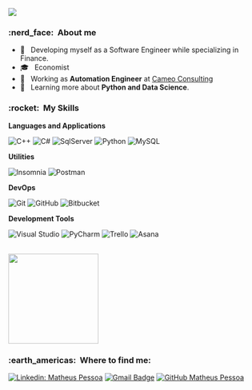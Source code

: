 ![](https://komarev.com/ghpvc/?username=metheuspsc&color=006bed)

<h3> :nerd_face: &nbsp;About me </h3>

- 🤔 &nbsp; Developing myself as a Software Engineer while specializing in Finance.
- 🎓 &nbsp; Economist
- 💼 &nbsp; Working as **Automation Engineer** at <a href="LINK DA EMPRESA">Cameo Consulting</a>
- 🌱 &nbsp; Learning more about **Python and Data Science**.

<h3> :rocket: &nbsp;My Skills </h3>

**Languages and Applications**

  ![C++](https://img.shields.io/badge/-C++-333333?style=flat&logo=C%2B%2B&logoColor=00599C)
  ![C#](https://img.shields.io/badge/-CSharp-333333?style=flat&logo=Csharp&logoColor=00599C)
  ![SqlServer](https://img.shields.io/badge/-SqlServer-333333?style=flat&logo=microsoftsqlserver&logoColor=00599C)
  ![Python](https://img.shields.io/badge/-Python-333333?style=flat&logo=Python&logoColor=00599C)
  ![MySQL](https://img.shields.io/badge/-MySQL-333333?style=flat&logo=mysql)

**Utilities**

  ![Insomnia](https://img.shields.io/badge/-Insomnia-333333?style=flat&logo=insomnia)
  ![Postman](https://img.shields.io/badge/-Postman-333333?style=flat&logo=postman)

**DevOps**

  ![Git](https://img.shields.io/badge/-Git-333333?style=flat&logo=git)
  ![GitHub](https://img.shields.io/badge/-GitHub-333333?style=flat&logo=github)
  ![Bitbucket](https://img.shields.io/badge/-Bitbucket-333333?style=flat&logo=bitbucket)

**Development Tools**

  ![Visual Studio](https://img.shields.io/badge/-Visual%20Studio-333333?style=flat&logo=visual-studio&logoColor=007ACC)
  ![PyCharm](https://img.shields.io/badge/-PyCharm-333333?style=flat&logo=pycharm&logoColor=007ACC)
  ![Trello](https://img.shields.io/badge/-Trello-333333?style=flat&logo=trello&logoColor=007ACC)
  ![Asana](https://img.shields.io/badge/-Asana-333333?style=flat&logo=asana&logoColor=007ACC)

<br/>

<a href="https://github.com/metheuspsc">
  <img height="180em" src="https://github-readme-stats.vercel.app/api?username=metheuspsc&theme=dracula&show_icons=true" />
</a>

<br/>

<h3> :earth_americas: &nbsp;Where to find me: </h3> 

[![Linkedin: Matheus Pessoa](https://img.shields.io/badge/-metheuspsc-blue?style=flat-square&logo=Linkedin&logoColor=white&link=https://www.linkedin.com/in/matheuspsc/)](https://www.linkedin.com/in/matheuspsc/)
[![Gmail Badge](https://img.shields.io/badge/-matheuspessoax@gmail.com-006bed?style=flat-square&logo=Gmail&logoColor=white&link=mailto:matheuspessoax@gmail.com)](mailto:matheuspessoax@gmail.com)
[![GitHub Matheus Pessoa]( https://img.shields.io/github/followers/metheuspsc?label=follow&style=social)](https://github.com/metheuspsc)
